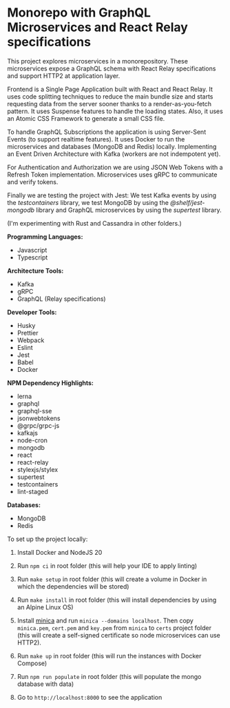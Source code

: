 # Monorepo with GraphQL Microservices and React Relay specifications

This project explores microservices in a monorepository. These microservices expose a GraphQL schema with React Relay specifications and support HTTP2 at application layer.

Frontend is a Single Page Application built with React and React Relay. It uses code splitting techniques to reduce the main bundle size and starts requesting data from the server sooner thanks to a render-as-you-fetch pattern. It uses Suspense features to handle the loading states. Also, it uses an Atomic CSS Framework to generate a small CSS file.

To handle GraphQL Subscriptions the application is using Server-Sent Events (to support realtime features). It uses Docker to run the microservices and databases (MongoDB and Redis) locally. Implementing an Event Driven Architecture with Kafka (workers are not indempotent yet).

For Authentication and Authorization we are using JSON Web Tokens with a Refresh Token implementation. Microservices uses gRPC to communicate and verify tokens.

Finally we are testing the project with Jest: We test Kafka events by using the _testcontainers_ library, we test MongoDB by using the _@shelf/jest-mongodb_ library and GraphQL microservices by using the _supertest_ library.

(I'm experimenting with Rust and Cassandra in other folders.)

**Programming Languages:**

- Javascript
- Typescript

**Architecture Tools:**

- Kafka
- gRPC
- GraphQL (Relay specifications)

**Developer Tools:**

- Husky
- Prettier
- Webpack
- Eslint
- Jest
- Babel
- Docker

**NPM Dependency Highlights:**

- lerna
- graphql
- graphql-sse
- jsonwebtokens
- @grpc/grpc-js
- kafkajs
- node-cron
- mongodb
- react
- react-relay
- stylexjs/stylex
- supertest
- testcontainers
- lint-staged

**Databases:**

- MongoDB
- Redis

To set up the project locally:

1. Install Docker and NodeJS 20

2. Run `npm ci` in root folder (this will help your IDE to apply linting)

3. Run `make setup` in root folder (this will create a volume in Docker in which the dependencies will be stored)

4. Run `make install` in root folder (this will install dependencies by using an Alpine Linux OS)

5. Install [minica](https://github.com/jsha/minica) and run `minica --domains localhost`. Then copy `minica.pem`, `cert.pem` and `key.pem` from `minica` to `certs` project folder (this will create a self-signed certificate so node microservices can use HTTP2).

6. Run `make up` in root folder (this will run the instances with Docker Compose)

7. Run `npm run populate` in root folder (this will populate the mongo database with data)

8. Go to `http://localhost:8000` to see the application

